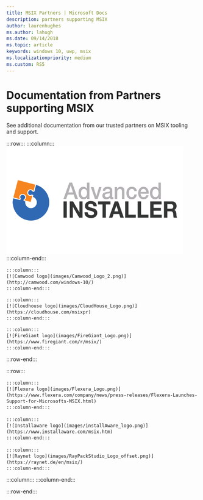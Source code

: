 ```yaml
---
title: MSIX Partners | Microsoft Docs
description: partners supporting MSIX
author: laurenhughes
ms.author: lahugh
ms.date: 09/14/2018
ms.topic: article
keywords: windows 10, uwp, msix
ms.localizationpriority: medium
ms.custom: RS5
---
```


# Documentation from Partners supporting MSIX

See additional documentation from our trusted partners on MSIX tooling and support.

:::row:::
    :::column:::
    [![Advanced Installer logo](images/AdvancedInstaller_Logo.png)](https://www.advancedinstaller.com/desktop-bridge)
    :::column-end:::
    
	:::column:::
    [![Camwood logo](images/Camwood_Logo_2.png)](http://camwood.com/windows-10/)
    :::column-end:::

<!--
    :::column:::
     [![Apptimized logo](images/Apptimized_Logo.png)](https://www.apptimized.com/solutions/)  
    :::column-end:::
-->
    :::column:::
	[![Cloudhouse logo](images/CloudHouse_Logo.png)](https://cloudhouse.com/msixpr)     
	:::column-end:::
<!--
    :::column:::
	[![Emco logo](images/EMCO_Software_Logo.png)](https://emcosoftware.com/msi-package-builder)
    :::column-end:::
-->

	:::column:::
	[![FireGiant logo](images/FireGiant_Logo.png)](https://www.firegiant.com/r/msix/)     
	:::column-end:::
   
   :::row-end:::

   :::row:::

	:::column:::
	[![Flexera logo](images/Flexera_Logo.png)](https://www.flexera.com/company/news/press-releases/Flexera-Launches-Support-for-Microsofts-MSIX.html)    
	:::column-end:::

	:::column:::
	[![Installaware logo](images/installAware_logo.png)](https://www.installaware.com/msix.htm)     
	:::column-end:::

    :::column:::
	[![Raynet logo](images/RayPackStudio_Logo_offset.png)](https://raynet.de/en/msix/)
	:::column-end:::

:::column:::
:::column-end:::

:::row-end:::

